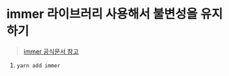 # immer 라이브러리 사용해서 불변성을 유지하기

> [immer 공식문서 참고](https://immerjs.github.io/immer/example-setstate/)

1. `yarn add immer`
